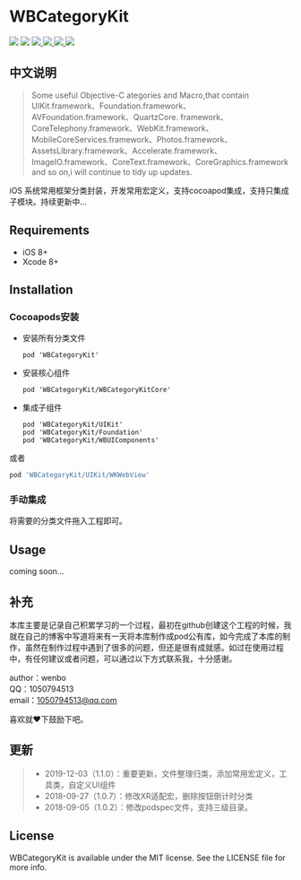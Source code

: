 # WBCategoryKit

<p align="left">
<a href="https://travis-ci.org/wenmobo/WBCategoryKit"><img src="https://travis-ci.org/wenmobo/WBCategoryKit.svg?style=flat?branch=master"></a>
<a href="https://travis-ci.org/wenmobo/WBCategoryKit"><img src="https://img.shields.io/badge/cocoapods-supported-4BC51D.svg?style=flatt"></a>
<a  href="https://cocoapods.org/pods/WBCategoryKit"><img src ="https://img.shields.io/cocoapods/v/WBCategoryKit.svg?style=flat"> </a>
<a  href="https://cocoapods.org/pods/WBCategoryKit"><img src ="https://img.shields.io/packagist/l/doctrine/orm.svg?style=flat"> </a>
<a  href="https://cocoapods.org/pods/WBCategoryKit"><img src ="https://img.shields.io/cocoapods/p/WBCategoryKit.svg?style=flat"> </a>
<a  href="https://cocoapods.org/pods/WBCategoryKit"><img src ="https://img.shields.io/badge/language-objctive--c-red.svg?style=flat"> </a>
</p>

## 中文说明
 > Some useful Objective-C ategories and Macro,that contain UIKit.framework、Foundation.framework、AVFoundation.framework、QuartzCore. framework、CoreTelephony.framework、WebKit.framework、MobileCoreServices.framework、Photos.framework、AssetsLibrary.framework、Accelerate.framework、ImageIO.framework、CoreText.framework、CoreGraphics.framework and so on,i will continue to tidy up updates.

 iOS 系统常用框架分类封装，开发常用宏定义，支持cocoapod集成，支持只集成子模块。持续更新中...

## Requirements

- iOS 8+
- Xcode 8+

## Installation

### Cocoapods安装

- 安装所有分类文件

  ```
  pod 'WBCategoryKit'
  ```
- 安装核心组件

  ```
  pod 'WBCategoryKit/WBCategoryKitCore'
  ```

- 集成子组件

  ```
  pod 'WBCategoryKit/UIKit'
  pod 'WBCategoryKit/Foundation'
  pod 'WBCategoryKit/WBUIComponents'
  ```

或者
```ruby
pod 'WBCategoryKit/UIKit/WKWebView'
```

### 手动集成

将需要的分类文件拖入工程即可。

## Usage

coming soon...

## 补充
本库主要是记录自己积累学习的一个过程，最初在github创建这个工程的时候，我就在自己的博客中写道将来有一天将本库制作成pod公有库，如今完成了本库的制作，虽然在制作过程中遇到了很多的问题，但还是很有成就感。如过在使用过程中，有任何建议或者问题，可以通过以下方式联系我，十分感谢。

author：wenbo    
     QQ：1050794513  
  email：1050794513@qq.com   

  喜欢就❤️下鼓励下吧。

  ## 更新 
  > - 2019-12-03（1.1.0）：重要更新，文件整理归类，添加常用宏定义，工具类，自定义UI组件
  > - 2018-09-27（1.0.7）：修改XR适配宏，删除按钮倒计时分类
  > - 2018-09-05（1.0.2）：修改podspec文件，支持三级目录。

## License

WBCategoryKit is available under the MIT license. See the LICENSE file for more info.
